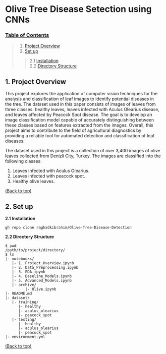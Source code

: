# Olive Tree Disease Setection using CNNs
### [Table of Contents](#table-of-contents)
>1. [Project Overview](#1)
> 2. [Set up](#2)
> > 2.1 [Installation](#2.1)  
> > 2.2 [Directory Structure](#2.2)


<a id='1'></a>
## 1. Project Overview
This project explores the application of computer vision techniques for the analysis and classification of leaf images to identify potential diseases in the tree. The dataset used in this paper consists of images of leaves from three classes: healthy leaves, leaves infected with Aculus Olearius disease, and leaves affected by Peacock Spot disease. The goal is to develop an image classification model capable of accurately distinguishing between these classes based on features extracted from the images. Overall, this project aims to contribute to the field of agricultural diagnostics by providing a reliable tool for automated detection and classification of leaf diseases.

The dataset used in this project is a collection of over 3,400 images of olive leaves collected from Denizli City, Turkey. The images are classified into the following classes:  
1. Leaves infected with Aculus Olearius.
2.  Leaves infected with peacock spot.
3. Healthy olive leaves.

[(Back to top)](#table-of-contents)


<a id='2'></a>
## 2. Set up
<a id='2.1'></a>
**2.1 Installation**


```shell
gh repo clone raghadkibrahim/Olive-Tree-Disease-Detection
```

<a id='2.2'></a>
**2.2 Directory Structure**


```
$ pwd
/path/to/project/directory/
$ ls
|- notebooks/
   |- 1. Project_Overview.ipynb
   |- 2. Data_Preprocessing.ipynb
   |- 3. EDA.ipynb
   |- 4. Baseline_Models.ipynb
   |- 5. Advanced_Models.ipynb
   |- archive/
	     |- Olive.ipynb
|- README.md
|- dataset/
   |- training/
      |- healthy
      |- aculus_olearius
      |- peacock_spot
   |- testing/
      |- healthy
      |- aculus_olearius
      |- peacock_spot
|- environment.yml
```
[(Back to top)](#table-of-contents)


